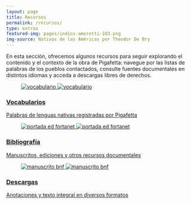 ```yaml
---
layout: page
title: Recursos
permalink: /recursos/
type: extras
featured-img: pages/indios-amoretti-103.png
img-source: Nativos de las Américas por Theodor De Bry
---
```


<div class="clearfix prose mx-auto px-2">
<p class="mb-4">En esta sección, ofrecemos algunos recursos para seguir explorando el contenido y el contexto de la obra de Pigafetta: navegue por las listas de palabras de los pueblos contactados, consulte fuentes documentales en distintos idiomas y acceda a descargas libres de derechos.</p>
</div>

<div class="post-list clearfix prose mx-auto px-2">
<!-- VOCABULARIOS -->
    <div class="post-card" itemprop="blogPosts" itemscope="" itemtype="http://schema.org/BlogPosting">
      <a href="{{ site.baseurl }}/vocabularios">
        <figure class="post-card__placehold">
          <img src="{{ site.url }}{{ site.baseurl }}/assets/img/pg_0018.jpg" alt="vocabulario"/>
          <noscript><img src="{{ site.url }}{{ site.baseurl }}/assets/img/pg_0018.jpg" alt="vocabulario"/></noscript>
        </figure>
      </a>
      <a class="post-card__inner" href="{{ site.baseurl }}/vocabularios">
        <div class="post-card__header">
          <h3>Vocabularios</h3>
            <span class="post-card__meta">
              <p>Palabras de lenguas nativas registradas por Pigafetta</p>
            </span>
        </div>
      </a>
    </div>
<!-- BIBLIOGRAFÍA -->
    <div class="post-card" itemprop="blogPosts" itemscope="" itemtype="http://schema.org/BlogPosting">
      <a href="{{ site.baseurl }}/biblio">
        <figure class="post-card__placehold">
          <img src="{{ site.url }}{{ site.baseurl }}/assets/img/pages/pg_0047.jpg" alt="portada ed fortanet"/>
          <noscript><img src="{{ site.url }}{{ site.baseurl }}/assets/img/pages/pg_0047.jpg" alt="portada ed fortanet"/></noscript>
        </figure>
      </a>
      <a class="post-card__inner" href="{{ site.baseurl }}/biblio">
        <div class="post-card__header">
          <h3>Bibliografía</h3>
            <span class="post-card__meta">
              <p>Manuscritos, ediciones y otros recursos documentales</p>
            </span>
        </div>
      </a>
    </div>
<!-- DESCARGAS -->
    <div class="post-card" itemprop="blogPosts" itemscope="" itemtype="http://schema.org/BlogPosting">
      <a href="{{ site.baseurl }}/descargas">
        <figure class="post-card__placehold">
          <img src="{{ site.url }}{{ site.baseurl }}/assets/img/pages/bnf-1b10023015z-inicio-texto.jpeg" alt="manuscrito bnf"/>
          <noscript><img src="{{ site.url }}{{ site.baseurl }}/assets/img/pages/bnf-1b10023015z-inicio-texto.jpeg" alt="manuscrito bnf"/></noscript>
        </figure>
      </a>
      <a class="post-card__inner" href="{{ site.baseurl }}/descargas">
        <div class="post-card__header">
          <h3>Descargas</h3>
            <span class="post-card__meta">
              <p>Anotaciones y texto integral en diversos formatos</p>
            </span>
        </div>
      </a>
    </div>    
</div>